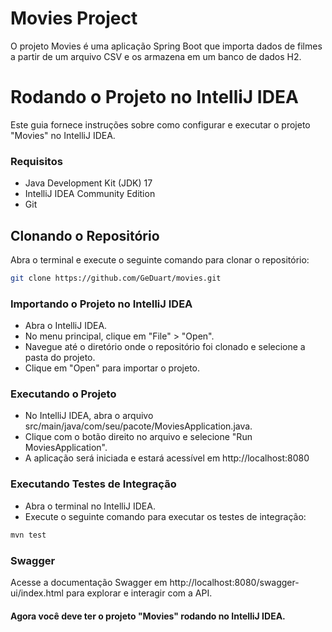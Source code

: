 <h1>Movies Project</h1>
O projeto Movies é uma aplicação Spring Boot que importa dados de filmes a partir de um arquivo CSV e os armazena em um banco de dados H2.

# Rodando o Projeto no IntelliJ IDEA

Este guia fornece instruções sobre como configurar e executar o projeto "Movies" no IntelliJ IDEA.

### Requisitos
- Java Development Kit (JDK) 17 <br>
- IntelliJ IDEA Community Edition <br>
- Git<br>

## Clonando o Repositório

Abra o terminal e execute o seguinte comando para clonar o repositório:

```bash
git clone https://github.com/GeDuart/movies.git
```

### Importando o Projeto no IntelliJ IDEA 
+  Abra o IntelliJ IDEA. <br>
+  No menu principal, clique em "File" > "Open".<br>
+  Navegue até o diretório onde o repositório foi clonado e selecione a pasta do projeto.<br>
+  Clique em "Open" para importar o projeto.<br>

### Executando o Projeto
+  No IntelliJ IDEA, abra o arquivo src/main/java/com/seu/pacote/MoviesApplication.java. <br>
+  Clique com o botão direito no arquivo e selecione "Run MoviesApplication". <br>
+  A aplicação será iniciada e estará acessível em http://localhost:8080 <br>


### Executando Testes de Integração
+ Abra o terminal no IntelliJ IDEA. <br>
+ Execute o seguinte comando para executar os testes de integração: <br>
```bash
mvn test
```

### Swagger
Acesse a documentação Swagger em http://localhost:8080/swagger-ui/index.html para explorar e interagir com a API. <br>
 
#### Agora você deve ter o projeto "Movies" rodando no IntelliJ IDEA. <br>
